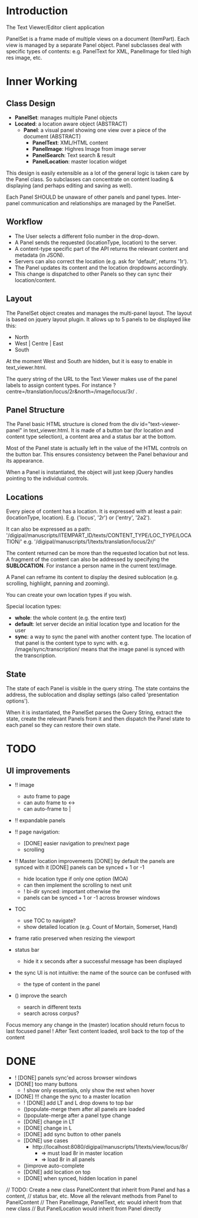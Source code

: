 Introduction
============

The Text Viewer/Editor client application

PanelSet is a frame made of multiple views on a document (ItemPart). 
Each view is managed by a separate Panel object.
Panel subclasses deal with specific types of contents:
e.g. PanelText for XML, PanelImage for tiled high res image, etc.

Inner Working
=============

Class Design
------------

* __PanelSet__: manages multiple Panel objects
* __Located__:  a location aware object (ABSTRACT)
    * __Panel__: a visual panel showing one view over a piece of the document (ABSTRACT)
        * __PanelText__: XML/HTML content
        * __PanelImage__: Highres Image from image server 
        * __PanelSearch__: Text search & result 
        * __PanelLocation__: master location widget

This design is easily extensible as a lot of the general logic is 
taken care by the Panel class. So subclasses can concentrate on content
loading & displaying (and perhaps editing and saving as well).

Each Panel SHOULD be unaware of other panels and panel types. Inter-panel
communication and relationships are managed by the PanelSet.

Workflow
--------

* The User selects a different folio number in the drop-down.
* A Panel sends the requested (locationType, location) to the server.
* A content-type specific part of the API returns the relevant content and metadata (in JSON).
* Servers can also correct the location (e.g. ask for 'default', returns '1r').
* The Panel updates its content and the location dropdowns accordingly.
* This change is dispatched to other Panels so they can sync their location/content.

Layout
------

The PanelSet object creates and manages the multi-panel layout. The layout is 
based on jquery layout plugin. It allows up to 5 panels to be displayed like this:

* North
* West | Centre | East
* South

At the moment West and South are hidden, but it is easy to enable in text_viewer.html.

The query string of the URL to the Text Viewer makes use of the panel labels to assign
content types. For instance ?centre=/translation/locus/2r&north=/image/locus/3r/ .

Panel Structure
---------------

The Panel basic HTML structure is cloned from the div id="text-viewer-panel"
in text_viewer.html. It is made of a button bar (for location and content type 
selection), a content area and a status bar at the bottom.

Most of the Panel state is actually left in the value of the HTML controls on the 
button bar. This ensures consistency between the Panel behaviour and its appearance.

When a Panel is instantiated, the object will just keep jQuery handles pointing to 
the individual controls. 

Locations
---------

Every piece of content has a location. It is expressed with at least a pair: 
(locationType, location). E.g. ('locus', '2r') or ('entry', '2a2').

It can also be expressed as a path: 
'/digipal/manuscripts/ITEMPART_ID/texts/CONTENT_TYPE/LOC_TYPE/LOCATION/'
e.g. '/digipal/manuscripts/1/texts/translation/locus/2r/'

The content returned can be more than the requested location but not less.
A fragment of the content can also be addressed by specifying the __SUBLOCATION__.
For instance a person name in the current text/image.

A Panel can reframe its content to display the desired sublocation 
(e.g. scrolling, highlight, panning and zooming).

You can create your own location types if you wish.

Special location types:
* __whole__: the whole content (e.g. the entire text)
* __default__: let server decide an initial location type and location for the user
* __sync__: a way to sync the panel with another content type. The location of that panel is the content type to sync with. e.g. /image/sync/transcription/ means that the image panel is synced with the transcription.

State
-----

The state of each Panel is visible in the query string. The state contains
the address, the sublocation and display settings (also called 'presentation options').

When it is instantiated, the PanelSet parses the Query String, extract the
state, create the relevant Panels from it and then dispatch the Panel state
to each panel so they can restore their own state.

TODO
====

UI improvements
---------------

* !! image
    * auto frame to page
    * can auto frame to <->
    * can auto-frame to |

* !! expandable panels

* !! page navigation:
    * [DONE] easier navigation to prev/next page
    * scrolling

* !! Master location improvements
    [DONE] by default the panels are synced with it
    [DONE] panels can be synced + 1 or  -1
    * hide location type if only one option (MOA)
    * can then implement the scrolling to next unit
    * ! bi-dir synced: important otherwise the
    * panels can be synced + 1 or -1 across browser windows 

* TOC
    * use TOC to navigate?
    * show detailed location (e.g. Count of Mortain, Somerset, Hand)
    
* frame ratio preserved when resizing the viewport
* status bar
    * hide it x seconds after a successful message has been displayed
* the sync UI is not intuitive: the name of the source can be confused with
    * the type of content in the panel

* () improve the search
    * search in different texts
    * search across corpus?

Focus memory
    any change in the (master) location should return focus to last focused panel
! After Text content loaded, sroll back to the top of the content

DONE
====
        
* ! [DONE] panels sync'ed across browser windows
* [DONE] too many buttons
    * ! show only essentials, only show the rest when hover
* [DONE] !!! change the sync to a master location
    * ! [DONE] add LT and L drop downs to top bar
    * ()populate-merge them after all panels are loaded
    * ()populate-merge after a panel type change
    * [DONE] change in LT
    * [DONE] change in L
    * [DONE] add sync button to other panels
    * [DONE] use cases
        * http://localhost:8080/digipal/manuscripts/1/texts/view/locus/8r/
            * => must load 8r in master location
            * => load 8r in all panels
    * ()improve auto-complete
    * [DONE] add location on top
    * [DONE] when synced, hidden location in panel

// TODO: Create a new class PanelContent that inherit from Panel and has a content,
// status bar, etc. Move all the relevant methods from Panel to PanelContent
// Then PanelImage, PanelText, etc would inherit from that new class
// But PanelLocation would inherit from Panel directly
